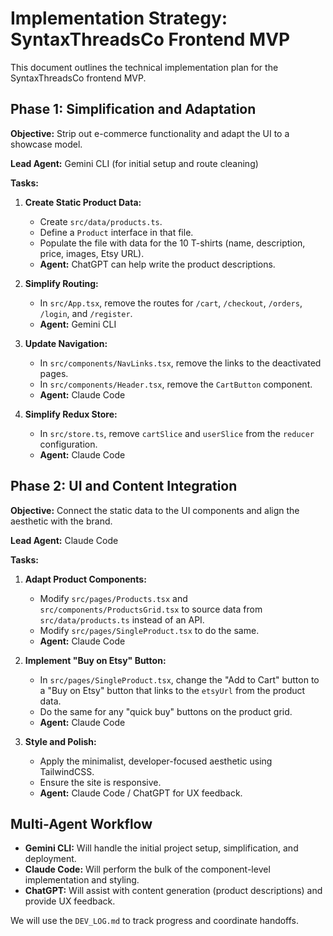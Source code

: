 # Implementation Strategy: SyntaxThreadsCo Frontend MVP

This document outlines the technical implementation plan for the SyntaxThreadsCo frontend MVP.

## Phase 1: Simplification and Adaptation

**Objective:** Strip out e-commerce functionality and adapt the UI to a showcase model.

**Lead Agent:** Gemini CLI (for initial setup and route cleaning)

**Tasks:**

1.  **Create Static Product Data:**
    *   Create `src/data/products.ts`.
    *   Define a `Product` interface in that file.
    *   Populate the file with data for the 10 T-shirts (name, description, price, images, Etsy URL).
    *   **Agent:** ChatGPT can help write the product descriptions.

2.  **Simplify Routing:**
    *   In `src/App.tsx`, remove the routes for `/cart`, `/checkout`, `/orders`, `/login`, and `/register`.
    *   **Agent:** Gemini CLI

3.  **Update Navigation:**
    *   In `src/components/NavLinks.tsx`, remove the links to the deactivated pages.
    *   In `src/components/Header.tsx`, remove the `CartButton` component.
    *   **Agent:** Claude Code

4.  **Simplify Redux Store:**
    *   In `src/store.ts`, remove `cartSlice` and `userSlice` from the `reducer` configuration.
    *   **Agent:** Claude Code

## Phase 2: UI and Content Integration

**Objective:** Connect the static data to the UI components and align the aesthetic with the brand.

**Lead Agent:** Claude Code

**Tasks:**

1.  **Adapt Product Components:**
    *   Modify `src/pages/Products.tsx` and `src/components/ProductsGrid.tsx` to source data from `src/data/products.ts` instead of an API.
    *   Modify `src/pages/SingleProduct.tsx` to do the same.
    *   **Agent:** Claude Code

2.  **Implement "Buy on Etsy" Button:**
    *   In `src/pages/SingleProduct.tsx`, change the "Add to Cart" button to a "Buy on Etsy" button that links to the `etsyUrl` from the product data.
    *   Do the same for any "quick buy" buttons on the product grid.
    *   **Agent:** Claude Code

3.  **Style and Polish:**
    *   Apply the minimalist, developer-focused aesthetic using TailwindCSS.
    *   Ensure the site is responsive.
    *   **Agent:** Claude Code / ChatGPT for UX feedback.

## Multi-Agent Workflow

*   **Gemini CLI:** Will handle the initial project setup, simplification, and deployment.
*   **Claude Code:** Will perform the bulk of the component-level implementation and styling.
*   **ChatGPT:** Will assist with content generation (product descriptions) and provide UX feedback.

We will use the `DEV_LOG.md` to track progress and coordinate handoffs.
